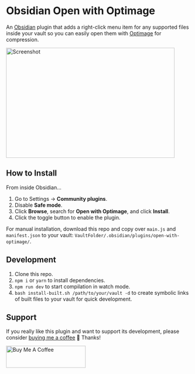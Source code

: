 # Obsidian Open with Optimage

An [Obsidian](https://obsidian.md) plugin that adds a right-click menu item for any supported files inside your vault so you can easily open them with [Optimage](https://optimage.app) for compression.

<img src="../main/screenshot.png?raw=true" alt="Screenshot" width="460" height="300" />

## How to Install

From inside Obsidian…
1. Go to Settings → **Community plugins**.
2. Disable **Safe mode**.
3. Click **Browse**, search for **Open with Optimage**, and click **Install**.
4. Click the toggle button to enable the plugin.

For manual installation, download this repo and copy over `main.js` and `manifest.json` to your vault: `VaultFolder/.obsidian/plugins/open-with-optimage/`.

## Development

1. Clone this repo.
2. `npm i` or `yarn` to install dependencies.
3. `npm run dev` to start compilation in watch mode.
4. `bash install-built.sh /path/to/your/vault -d` to create symbolic links of built files to your vault for quick development.

## Support

If you really like this plugin and want to support its development, please consider [buying me a coffee](https://www.buymeacoffee.com/charliecm) 🙂 Thanks!

<a href="https://www.buymeacoffee.com/charliecm" target="_blank"><img src="https://cdn.buymeacoffee.com/buttons/v2/default-yellow.png" alt="Buy Me A Coffee" width="217" height="60" /></a>
